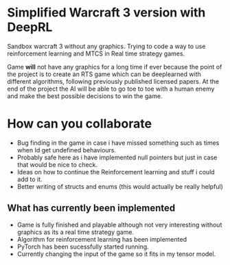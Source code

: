 # Simplified Warcraft 3 version with DeepRL
Sandbox warcraft 3 without any graphics. Trying to code a way to use reinforcement learning and MTCS in Real time strategy games.

Game **will** not have any graphics for a long time if ever because the point of the project is to create an RTS game which can be deeplearned with different
algorithms, following previously published licensed papers. At the end of the project the AI will be able to go toe to toe with a human enemy and make the best
possible decisions to win the game.

# How can you collaborate
- Bug finding in the game in case i have missed something such as times when Id get undefined behaviours.
- Probably safe here as i have implemented null pointers but just in case that would be nice to check.
- Ideas on how to continue the Reinforcement learning and stuff i could add to it.
- Better writing of structs and enums (this would actually be really helpful)


## What has currently been implemented
- Game is fully finished and playable although not very interesting without graphics as its a real time strategy game.
- Algorithm for reinforcement learning has been implemented
- PyTorch has been sucessfully started running.
- Currently changing the input of the game so it fits in my tensor model.


